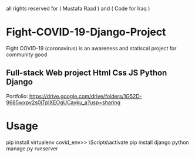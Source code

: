 all rights reserved for ( Mustafa Raad ) and ( Code for Iraq )

# Fight-COVID-19-Django-Project

Fight COVID-19 (coronavirus) is an awareness and statiscal project for community good

## Full-stack Web project Html Css JS Python Django
Portfolio: https://drive.google.com/drive/folders/1G52D-9685wxpv2s0jTplXEOgUCayku_a?usp=sharing
# Usage

pip install virtualenv
covid_env>> \Scripts\activate
pip install django
python manage.py runserver
